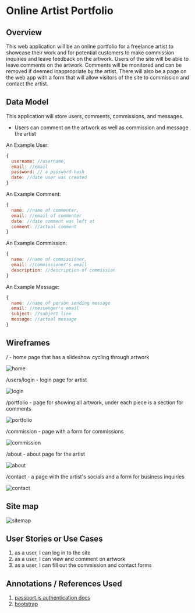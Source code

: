 # Online Artist Portfolio

## Overview

This web application will be an online portfolio for a freelance artist to showcase their work and for potential customers to make commission inquiries and leave feedback on the artwork. Users of the site will be able to leave comments on the artwork. Comments will be monitored and can be removed if deemed inappropriate by the artist. There will also be a page on the web app with a form that will allow visitors of the site to commission and contact the artist.


## Data Model

This application will store users, comments, commissions, and messages.

* Users can comment on the artwork as well as commission and message the artist

An Example User:

```javascript
{
  username: //username,
  email: //email
  password: // a password hash
  date: //date user was created
}
```

An Example Comment:

```javascript
{
  name: //name of commenter,
  email: //email of commenter
  date: //date comment was left at
  comment: //actual comment
}
```

An Example Commission:

```javascript
{
  name: //name of commissioner,
  email: //commissioner's email
  description: //description of commission
}
```

An Example Message:

```javascript
{
  name: //name of person sending message
  email: //messenger's email
  subject: //subject line
  message: //actual message
}
```

## Wireframes

/ - home page that has a slideshow cycling through artwork

![home](documentation/index.png)

/users/login - login page for artist

![login](documentation/login.png)

/portfolio - page for showing all artwork, under each piece is a section for comments

![portfolio](documentation/portfolio.png)

/commission - page with a form for commissions 

![commission](documentation/commission.png)

/about - about page for the artist

![about](documentation/about.png)

/contact - a page with the artist's socials and a form for business inquiries 

![contact](documentation/contact.png)

## Site map

![sitemap](documentation/sitemap.png)

## User Stories or Use Cases

1. as a user, I can log in to the site
2. as a user, I can view and comment on artwork
3. as a user, I can fill out the commission and contact forms


## Annotations / References Used

1. [passport.js authentication docs](http://passportjs.org/docs) 
2. [bootstrap](https://getbootstrap.com/docs/4.0/getting-started/introduction/) 
